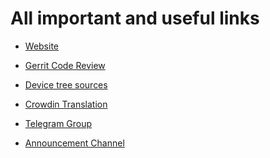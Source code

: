 **All important and useful links**
==================================

 * [Website](https://syberiaos.com/)

 * [Gerrit Code Review](https://gerrit.syberiaos.com/q/status:merged)

 * [Device tree sources](https://github.com/SyberiaProject-Devices)

 * [Crowdin Translation](https://crowdin.com/project/syberia-project)

 * [Telegram Group](https://t.me/SyberiaOSHelpdesk)

 * [Announcement Channel](https://t.me/syberia_announcements)
